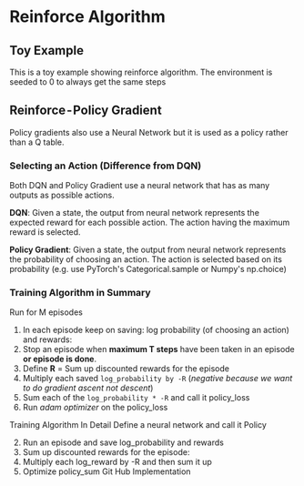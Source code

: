 # Reinforce Algorithm

## Toy Example

This is a toy example showing reinforce algorithm. The environment is seeded to 0 to always get the same steps

## Reinforce - Policy Gradient

Policy gradients also use a Neural Network but it is used as a policy rather than a Q table.

### Selecting an Action (Difference from DQN)
Both DQN and Policy Gradient use a neural network that has as many outputs as possible actions.

**DQN**: Given a state, the output from neural network represents the expected reward for each possible action. The action having the maximum reward is selected.

**Policy Gradient**: Given a state, the output from neural network represents the probability of choosing an action. The action is selected based on its probability (e.g. use PyTorch's Categorical.sample or Numpy's np.choice)

### Training Algorithm in Summary
Run for M episodes   
1. In each episode keep on saving: log probability (of choosing an action) and rewards:
2. Stop an episode when **maximum T steps** have been taken in an episode **or episode is done**.
3. Define **R** = Sum up discounted rewards for the episode
4. Multiply each saved `log_probability by -R` (*negative because we want to do gradient ascent not descent*)
5. Sum each of the `log_probability * -R` and call it policy_loss
6. Run *adam optimizer* on the policy_loss

Training Algorithm In Detail
Define a neural network and call it Policy

2. Run an episode and save log_probability and rewards
3. Sum up discounted rewards for the episode:
4. Multiply each log_reward by -R and then sum it up
5. Optimize policy_sum
Git Hub Implementation